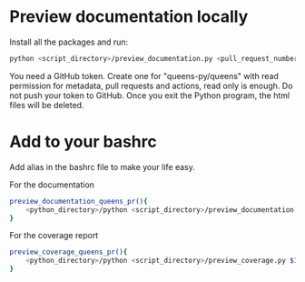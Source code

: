 # Preview documentation locally

Install all the packages and run:
```bash
python <script_directory>/preview_documentation.py <pull_request_number> <your_github_token>
```

You need a GitHub token. Create one for "queens-py/queens" with read permission for metadata, pull requests and actions, read only is enough. Do not push your token to GitHub. Once you exit the Python program, the html files will be deleted.

# Add to your bashrc

Add alias in the bashrc file to make your life easy.

For the documentation
```bash
preview_documentation_queens_pr(){
    <python_directory>/python <script_directory>/preview_documentation.py $1 <your_github_token> ;
}
```
For the coverage report
```bash
preview_coverage_queens_pr(){
    <python_directory>/python <script_directory>/preview_coverage.py $1 <your_github_token> ;
}
```
